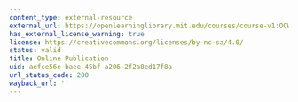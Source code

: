 ```yaml
---
content_type: external-resource
external_url: https://openlearninglibrary.mit.edu/courses/course-v1:OCW+Pre-7.01+1T2020/about
has_external_license_warning: true
license: https://creativecommons.org/licenses/by-nc-sa/4.0/
status: valid
title: Online Publication
uid: aefce56e-baee-45bf-a206-2f2a8ed17f8a
url_status_code: 200
wayback_url: ''
---
```

